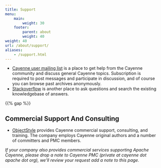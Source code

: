 ```yaml
---
title: Support
menu: 
    main:
        weight: 30   
    footer:
        parent: about
        weight: 40  
weight: 40
url: /about/support/
aliases:
    - /support.html
---
```


* [Cayenne user mailing list](/mailing-lists.html) is a place to get help from the Cayenne community and discuss general Cayenne topics. 
Subscription is required to post messages and participate in discussion, and of course you can browse past archives anonymously.
* [Stackoverflow](http://stackoverflow.com/questions/tagged/apache-cayenne) is another place to ask questions and search the existing knowledgebase of answers.

{{% gap %}}


## Commercial Support And Consulting

* [ObjectStyle](http://www.objectstyle.com/cayenne-consulting) provides Cayenne commercial support, consulting, 
and training. The company employs Cayenne original authors and a number of committers and PMC members.

_If your company also provides commercial services supporting Apache Cayenne, please drop a note to Cayenne PMC 
(private at cayenne dot apache dot org), we'll review your request add a note to this page._
